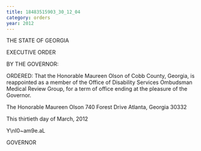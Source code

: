 ```yaml
---
title: 18483515903_30_12_04
category: orders
year: 2012
---
```

 

THE STATE OF GEORGIA

EXECUTIVE ORDER

BY THE GOVERNOR:

ORDERED: That the Honorable Maureen Olson of Cobb
County, Georgia, is reappointed as a member
of the Office of Disability Services
Ombudsman Medical Review Group, for a
term of office ending at the pleasure of the
Governor.

The Honorable Maureen Olson
740 Forest Drive
Atlanta, Georgia 30332

This thirtieth day of March, 2012

Y\nI0~am9e.aL

GOVERNOR

